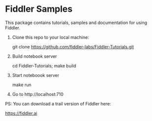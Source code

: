 # Fiddler Samples

This package contains tutorials, samples and documentation for using Fiddler.

1. Clone this repo to your local machine:

   git clone https://github.com/fiddler-labs/Fiddler-Tutorials.git

2. Build notebook server

   cd Fiddler-Tutorials; make build 

3. Start noteboook server

   make run

5. Go to http://localhost:710

PS: You can download a trail version of Fiddler here:
   
   https://fiddler.ai
   
   
